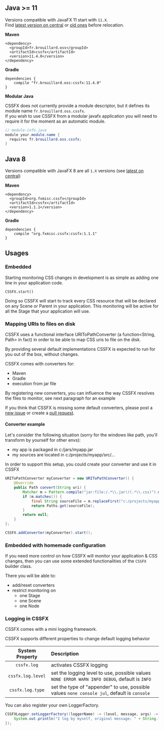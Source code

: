 ## Java >= 11

Versions compatible with JavaFX 11 start with `11.X`.  
Find [latest version on central](https://search.maven.org/search?q=g:fr.brouillard.oss%20AND%20a:cssfx) or [old ones](https://search.maven.org/search?q=g:org.fxmisc.cssfx%20AND%20a:cssfx) before relocation.

__Maven__

```
<dependency>
  <groupId>fr.brouillard.oss</groupId>
  <artifactId>cssfx</artifactId>
  <version>11.4.0</version>
</dependency>
```

__Gradle__

```
dependencies {
    compile "fr.brouillard.oss:cssfx:11.4.0"
}
```
__Modular Java__

CSSFX does not currently provide a module descriptor, but it defines its module name `fr.brouillard.oss.cssfx`.  
If you wish to use CSSFX from a modular javafx application you will need to require it for the moment as an automatic module.
```java
// module-info.java 
module your.module.name {
  requires fr.brouillard.oss.cssfx;
}
```

## Java 8

Versions compatible with JavaFX 8 are all `1.X` versions (see [latest on central](https://search.maven.org/search?q=g:org.fxmisc.cssfx%20AND%20a:cssfx%20AND%20v:1.*))

__Maven__

```
<dependency>
  <groupId>org.fxmisc.cssfx</groupId>
  <artifactId>cssfx</artifactId>
  <version>1.1.1</version>
</dependency>
```

__Gradle__

```
dependencies {
    compile "org.fxmisc.cssfx:cssfx:1.1.1"
}
```

## Usages

### Embedded

Starting monitoring CSS changes in development is as simple as adding one line in your application code.

```
CSSFX.start()
```

Doing so CSSFX will start to track every CSS resource that will be declared on any Scene or Parent in your application. This monitoring will be active for all the Stage that your application will use.

### Mapping URIs to files on disk

CSSFX uses a functional interface URIToPathConverter (a function<String, Path> in fact) in order to be able to map CSS uris to file on the disk.

By providing several default implementations CSSFX is expected to run for you out of the box, without changes.

CSSFX comes with converters for:

- Maven
- Gradle
- execution from jar file

By registering new converters, you can influence the way CSSFX resolves the files to monitor, see next paragraph for an example

If you think that CSSFX is missing some default converters, please post a [new issue](https://github.com/McFoggy/cssfx/issues/new) or create a [pull request](https://github.com/McFoggy/cssfx/compare/).

#### Converter example

Let's consider the following situation (sorry for the windows like path, you'll transform by yourself for other envs):

* my app is packaged in c:/jars/myapp.jar
* my sources are located in c:/projects/myapp/src/...

In order to support this setup, you could create your converter and use it in CSSFX

```java
URIToPathConverter myConverter = new URIToPathConverter() {
    @Override
    public Path convert(String uri) {
        Matcher m = Pattern.compile("jar:file:/.*\\.jar!/(.*\\.css)").matcher(uri);
        if (m.matches()) {
            final String sourceFile = m.replaceFirst("c:/projects/myapp/src/$1").replace('/', '\\');
            return Paths.get(sourceFile);
        }
        return null;
    }
};

CSSFX.addConverter(myConverter).start();
```

### Embedded with homemade configuration

If you need more control on how CSSFX will monitor your application & CSS changes, then you can use some extended functionalities of the `CSSFX` builder class.

There you will be able to:

- add/reset converters
- restrict monitoring on
    - one Stage
    - one Scene
    - one Node
    
### Logging in CSSFX

CSSFX comes with a mini logging framework.

CSSFX supports different properties to change default logging behavior

| System Property | Description |
|:----------:|:------------------|
|`cssfx.log`|activates CSSFX logging|
|`cssfx.log.level`|set the logging level to use, possible values `NONE ERROR WARN INFO DEBUG`, default is `INFO`|
|`cssfx.log.type`|set the type of "appender" to use, possible values `none console jul`, default is `console` |

You can also register your own LoggerFactory.

```java
CSSFXLogger.setLoggerFactory((loggerName) -> (level, message, args) -> {
    System.out.println("I log by myself, original message: " + String.format(message, args));
});
```